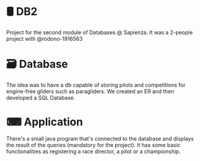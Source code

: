 # 🛢️ DB2
Project for the second module of Databases @ Sapienza. It was a 2-people project with @rodono-1916563

# 🗃️ Database
The idea was to have a db capable of storing pilots and competitions for engine-free gliders such as paragliders. We created an ER and then developed a SQL Database.

# ⌨ Application
There's a small java program that's connected to the database and displays the result of the queries (mandatory for the project). It has some basic functionalities as registering a race director, a pilot or a championship.

